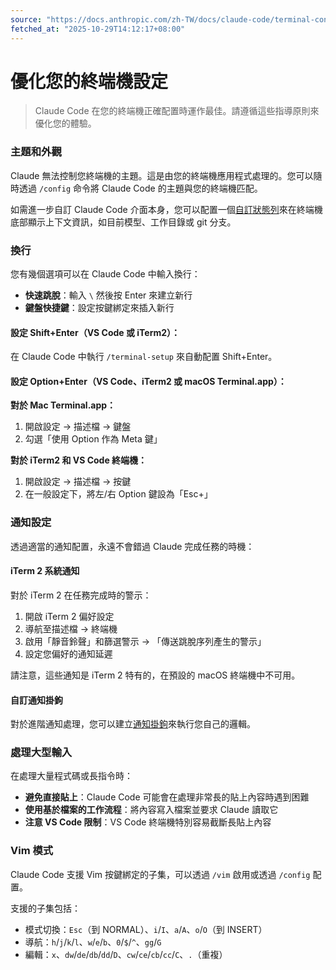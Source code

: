 ```yaml
---
source: "https://docs.anthropic.com/zh-TW/docs/claude-code/terminal-config.md"
fetched_at: "2025-10-29T14:12:17+08:00"
---
```


# 優化您的終端機設定

> Claude Code 在您的終端機正確配置時運作最佳。請遵循這些指導原則來優化您的體驗。

### 主題和外觀

Claude 無法控制您終端機的主題。這是由您的終端機應用程式處理的。您可以隨時透過 `/config` 命令將 Claude Code 的主題與您的終端機匹配。

如需進一步自訂 Claude Code 介面本身，您可以配置一個[自訂狀態列](/zh-TW/docs/claude-code/statusline)來在終端機底部顯示上下文資訊，如目前模型、工作目錄或 git 分支。

### 換行

您有幾個選項可以在 Claude Code 中輸入換行：

* **快速跳脫**：輸入 `\` 然後按 Enter 來建立新行
* **鍵盤快捷鍵**：設定按鍵綁定來插入新行

#### 設定 Shift+Enter（VS Code 或 iTerm2）：

在 Claude Code 中執行 `/terminal-setup` 來自動配置 Shift+Enter。

#### 設定 Option+Enter（VS Code、iTerm2 或 macOS Terminal.app）：

**對於 Mac Terminal.app：**

1. 開啟設定 → 描述檔 → 鍵盤
2. 勾選「使用 Option 作為 Meta 鍵」

**對於 iTerm2 和 VS Code 終端機：**

1. 開啟設定 → 描述檔 → 按鍵
2. 在一般設定下，將左/右 Option 鍵設為「Esc+」

### 通知設定

透過適當的通知配置，永遠不會錯過 Claude 完成任務的時機：

#### iTerm 2 系統通知

對於 iTerm 2 在任務完成時的警示：

1. 開啟 iTerm 2 偏好設定
2. 導航至描述檔 → 終端機
3. 啟用「靜音鈴聲」和篩選警示 → 「傳送跳脫序列產生的警示」
4. 設定您偏好的通知延遲

請注意，這些通知是 iTerm 2 特有的，在預設的 macOS 終端機中不可用。

#### 自訂通知掛鉤

對於進階通知處理，您可以建立[通知掛鉤](/zh-TW/docs/claude-code/hooks#notification)來執行您自己的邏輯。

### 處理大型輸入

在處理大量程式碼或長指令時：

* **避免直接貼上**：Claude Code 可能會在處理非常長的貼上內容時遇到困難
* **使用基於檔案的工作流程**：將內容寫入檔案並要求 Claude 讀取它
* **注意 VS Code 限制**：VS Code 終端機特別容易截斷長貼上內容

### Vim 模式

Claude Code 支援 Vim 按鍵綁定的子集，可以透過 `/vim` 啟用或透過 `/config` 配置。

支援的子集包括：

* 模式切換：`Esc`（到 NORMAL）、`i`/`I`、`a`/`A`、`o`/`O`（到 INSERT）
* 導航：`h`/`j`/`k`/`l`、`w`/`e`/`b`、`0`/`$`/`^`、`gg`/`G`
* 編輯：`x`、`dw`/`de`/`db`/`dd`/`D`、`cw`/`ce`/`cb`/`cc`/`C`、`.`（重複）

